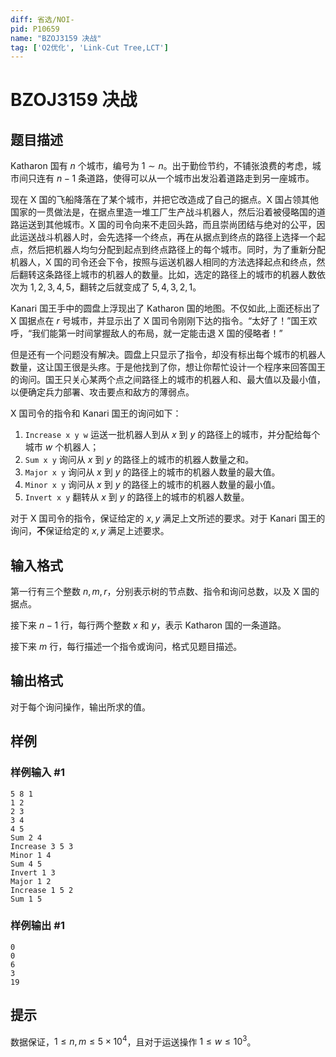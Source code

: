 ```yaml
---
diff: 省选/NOI-
pid: P10659
name: "BZOJ3159 决战"
tag: ['O2优化', 'Link-Cut Tree,LCT']
---
```

# BZOJ3159 决战
## 题目描述

Katharon 国有 $n$ 个城市，编号为 $1\sim n$。出于勤俭节约，不铺张浪费的考虑，城市间只连有 $n-1$ 条道路，使得可以从一个城市出发沿着道路走到另一座城市。

现在 X 国的飞船降落在了某个城市，并把它改造成了自己的据点。X 国占领其他国家的一贯做法是，在据点里造一堆工厂生产战斗机器人，然后沿着被侵略国的道路运送到其他城市。X 国的司令向来不走回头路，而且崇尚团结与绝对的公平，因此运送战斗机器人时，会先选择一个终点，再在从据点到终点的路径上选择一个起点，然后把机器人均匀分配到起点到终点路径上的每个城市。同时，为了重新分配机器人，X 国的司令还会下令，按照与运送机器人相同的方法选择起点和终点，然后翻转这条路径上城市的机器人的数量。比如，选定的路径上的城市的机器人数依次为 $1,2,3,4,5$，翻转之后就变成了 $5,4,3,2,1$。

Kanari 国王手中的圆盘上浮现出了 Katharon 国的地图。不仅如此,上面还标出了 X 国据点在 $r$ 号城市，并显示出了 X 国司令刚刚下达的指令。“太好了！”国王欢呼，“我们能第一时间掌握敌人的布局，就一定能击退 X 国的侵略者！”

但是还有一个问题没有解决。圆盘上只显示了指令，却没有标出每个城市的机器人数量，这让国王很是头疼。于是他找到了你，想让你帮忙设计一个程序来回答国王的询问。国王只关心某两个点之间路径上的城市的机器人和、最大值以及最小值，以便确定兵力部署、攻击要点和敌方的薄弱点。

X 国司令的指令和 Kanari 国王的询问如下：

1. `Increase x y w` 运送一批机器人到从 $x$ 到 $y$ 的路径上的城市，并分配给每个城市 $w$ 个机器人；
2. `Sum x y` 询问从 $x$ 到 $y$ 的路径上的城市的机器人数量之和。
3. `Major x y` 询问从 $x$ 到 $y$ 的路径上的城市的机器人数量的最大值。
4. `Minor x y` 询问从 $x$ 到 $y$ 的路径上的城市的机器人数量的最小值。
5. `Invert x y` 翻转从 $x$ 到 $y$ 的路径上的城市的机器人数量。

对于 X 国司令的指令，保证给定的 $x,y$ 满足上文所述的要求。对于 Kanari 国王的询问，**不**保证给定的 $x,y$ 满足上述要求。
## 输入格式

第一行有三个整数 $n,m,r$，分别表示树的节点数、指令和询问总数，以及 X 国的据点。

接下来 $n-1$ 行，每行两个整数 $x$ 和 $y$，表示 Katharon 国的一条道路。

接下来 $m$ 行，每行描述一个指令或询问，格式见题目描述。
## 输出格式

对于每个询问操作，输出所求的值。
## 样例

### 样例输入 #1
```
5 8 1
1 2
2 3
3 4
4 5
Sum 2 4
Increase 3 5 3
Minor 1 4
Sum 4 5
Invert 1 3
Major 1 2
Increase 1 5 2
Sum 1 5
```
### 样例输出 #1
```
0
0
6
3
19
```
## 提示

数据保证，$1\leq n,m\leq 5\times 10^4$，且对于运送操作 $1\leq w\leq 10^3$。
